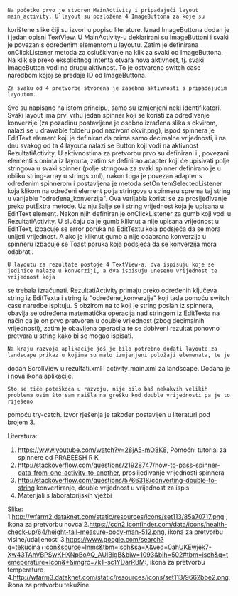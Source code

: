     Na početku prvo je stvoren MainActivity i pripadajući layout main_activity. U layout su posložena 4 ImageButtona za koje su 
korištene slike čiji su izvori u popisu literature. Iznad ImageButtona dodan je i jedan opisni TextView. U MainActivity-u deklarirani su 
ImageButtoni i svaki je povezan s određenim elementom u layoutu. Zatim je definirana onClickListener metoda za osluškivanje na klik za svaki 
od ImageButtona. Na klik se preko eksplicitnog intenta otvara nova aktivnost, tj. svaki ImageButton vodi na drugu aktivnost. To je ostvareno
switch case naredbom kojoj se predaje ID od ImageButtona.

    Za svaku od 4 pretvorbe stvorena je zasebna aktivnosti s pripadajućim layoutom. 
Sve su napisane na istom principu, samo su izmjenjeni neki identifikatori. Svaki layout ima prvi vrhu jedan spinner koji se koristi
za određivanje konverzije (za pozadinu postavljena je osobno izrađena slika s okvirom, nalazi se u drawable folderu pod nazivom okvir.png),
ispod spinnera je EditText element koji je definiran da prima samo decimalne vrijednosti, i na dnu svakog od ta 4 layouta nalazi se Button
koji vodi na aktivnost RezultatiActivity. U aktivnostima za pretvorbu prvo su definirani i , povezani elementi s onima iz layouta, zatim se
definirao adapter koji će upisivati polje stringova u svaki spinner (polje stringova za svaki spinner definirano je u obliku string-array
u strings.xml), nakon toga je povezan adapter s određenim spinnerom i postavljena je metoda setOnItemSelectedListener koja klikom na određeni
element polja stringova u spinneru sprema taj string u varijablu "određena_konverzija". Ova varijabla koristi se za prosljeđivanje preko putExtra
metode. Uz nju šalje se i string vrijednost koja je upisana u EditText element. Nakon njih definiran je onClickListener za gumb koji vodi u RezultatiActivity.
U slučaju da je gumb kliknut a nije upisana vrijednost u EditText, izbacuje se error poruka na EditTextu koja podsjeća da se mora unijeti vrijednost.
A ako je kliknut gumb a nije odabrana konverzija u spinneru izbacuje se Toast poruka koja podsjeća da se konverzija mora odabrati.

    U layoutu za rezultate postoje 4 TextView-a, dva ispisuju koje se jedinice nalaze u konverziji, a dva ispisuju unesenu vrijednost te vrijednost koja 
se trebala izračunati. RezultatiActivity primaju preko određenih ključeva string iz EditTexta i string iz "određene_konverzije" koji tada pomoću
switch case naredbe ispituju. S obzirom na to koji je string poslan iz spinnera, obavlja se određena matematička operacija nad stringom iz EditTexta 
na način da je on prvo pretvoren u double vrijednost (zbog decimalnih vrijednosti), zatim je obavljena operacija te se dobiveni rezultat ponovno
pretvara u string kako bi se mogao ispisati.

    Na kraju razvoja aplikacije još je bilo potrebno dodati layoute za landscape prikaz u kojima su malo izmjenjeni položaji elemenata, te je 
dodan ScrollView u rezultati.xml i activity_main.xml za landscape. Dodana je i nova ikona aplikacije.

    Što se tiče poteškoća u razvoju, nije bilo baš nekakvih velikih problema osim što sam naišla na grešku kod double vrijednosti pa je to riješeno
pomoću try-catch. Izvor rješenja je također postavljen u literaturi pod brojem 3. 






Literatura:
  1. https://www.youtube.com/watch?v=28jA5-mO8K8, Pomoćni tutorial za spinnere od PRABEESH R K
  2. http://stackoverflow.com/questions/21928747/how-to-pass-spinner-data-from-one-activity-to-another, proslijeđivanje vrijednosti spinnera
  3. http://stackoverflow.com/questions/5766318/converting-double-to-string konvertiranje, double vrijednost u vrijednost za ispis
  4.  Materijali s laboratorijskih vježbi
  
Slike:
   1.http://wfarm2.dataknet.com/static/resources/icons/set113/85a70717.png , ikona za pretvorbu novca
   2.https://cdn2.iconfinder.com/data/icons/health-check-up/64/height-tall-measure-body-man-512.png, ikona za pretvorbu visine/udaljenosti
   3.https://www.google.com/search?q=tekucina+icon&source=lnms&tbm=isch&sa=X&ved=0ahUKEwjek7-Xw43TAhVBPSwKHXNpBoAQ_AUIBigB&biw=1093&bih=502#tbm=isch&q=temeperature+icon&*&imgrc=7kT-sc1YDarRBM:, ikona za pretvorbu temperature
   4.http://wfarm3.dataknet.com/static/resources/icons/set113/9662bbe2.png, ikona za pretvorbu tekužine
